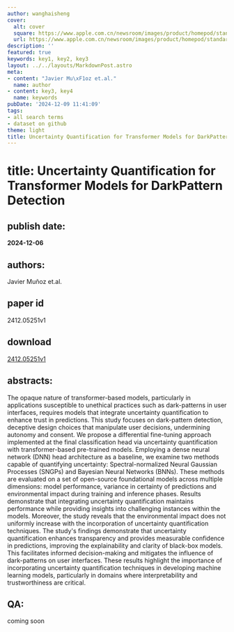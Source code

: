 ```yaml
---
author: wanghaisheng
cover:
  alt: cover
  square: https://www.apple.com.cn/newsroom/images/product/homepod/standard/Apple-HomePod-hero-230118_big.jpg.large_2x.jpg
  url: https://www.apple.com.cn/newsroom/images/product/homepod/standard/Apple-HomePod-hero-230118_big.jpg.large_2x.jpg
description: ''
featured: true
keywords: key1, key2, key3
layout: ../../layouts/MarkdownPost.astro
meta:
- content: "Javier Mu\xF1oz et.al."
  name: author
- content: key3, key4
  name: keywords
pubDate: '2024-12-09 11:41:09'
tags:
- all search terms
- dataset on github
theme: light
title: Uncertainty Quantification for Transformer Models for DarkPattern Detection
---
```


# title: Uncertainty Quantification for Transformer Models for DarkPattern Detection 
## publish date: 
**2024-12-06** 
## authors: 
  Javier Muñoz et.al. 
## paper id
2412.05251v1
## download
[2412.05251v1](http://arxiv.org/abs/2412.05251v1)
## abstracts:
The opaque nature of transformer-based models, particularly in applications susceptible to unethical practices such as dark-patterns in user interfaces, requires models that integrate uncertainty quantification to enhance trust in predictions. This study focuses on dark-pattern detection, deceptive design choices that manipulate user decisions, undermining autonomy and consent. We propose a differential fine-tuning approach implemented at the final classification head via uncertainty quantification with transformer-based pre-trained models. Employing a dense neural network (DNN) head architecture as a baseline, we examine two methods capable of quantifying uncertainty: Spectral-normalized Neural Gaussian Processes (SNGPs) and Bayesian Neural Networks (BNNs). These methods are evaluated on a set of open-source foundational models across multiple dimensions: model performance, variance in certainty of predictions and environmental impact during training and inference phases. Results demonstrate that integrating uncertainty quantification maintains performance while providing insights into challenging instances within the models. Moreover, the study reveals that the environmental impact does not uniformly increase with the incorporation of uncertainty quantification techniques. The study's findings demonstrate that uncertainty quantification enhances transparency and provides measurable confidence in predictions, improving the explainability and clarity of black-box models. This facilitates informed decision-making and mitigates the influence of dark-patterns on user interfaces. These results highlight the importance of incorporating uncertainty quantification techniques in developing machine learning models, particularly in domains where interpretability and trustworthiness are critical.
## QA:
coming soon
